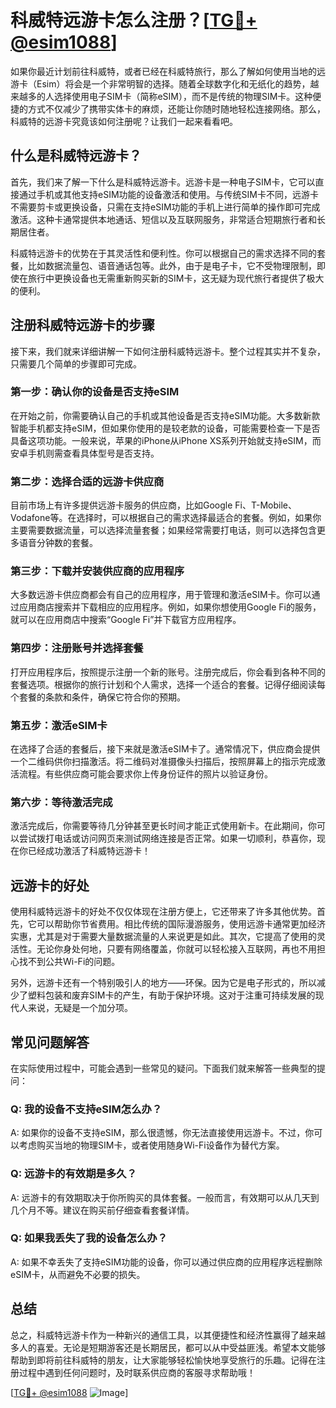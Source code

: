 # 科威特远游卡怎么注册？[[TG💪+ @esim1088](https://t.me/s/esim1088)]

如果你最近计划前往科威特，或者已经在科威特旅行，那么了解如何使用当地的远游卡（Esim）将会是一个非常明智的选择。随着全球数字化和无纸化的趋势，越来越多的人选择使用电子SIM卡（简称eSIM），而不是传统的物理SIM卡。这种便捷的方式不仅减少了携带实体卡的麻烦，还能让你随时随地轻松连接网络。那么，科威特的远游卡究竟该如何注册呢？让我们一起来看看吧。

## 什么是科威特远游卡？

首先，我们来了解一下什么是科威特远游卡。远游卡是一种电子SIM卡，它可以直接通过手机或其他支持eSIM功能的设备激活和使用。与传统SIM卡不同，远游卡不需要剪卡或更换设备，只需在支持eSIM功能的手机上进行简单的操作即可完成激活。这种卡通常提供本地通话、短信以及互联网服务，非常适合短期旅行者和长期居住者。

科威特远游卡的优势在于其灵活性和便利性。你可以根据自己的需求选择不同的套餐，比如数据流量包、语音通话包等。此外，由于是电子卡，它不受物理限制，即使在旅行中更换设备也无需重新购买新的SIM卡，这无疑为现代旅行者提供了极大的便利。

## 注册科威特远游卡的步骤

接下来，我们就来详细讲解一下如何注册科威特远游卡。整个过程其实并不复杂，只需要几个简单的步骤即可完成。

### 第一步：确认你的设备是否支持eSIM

在开始之前，你需要确认自己的手机或其他设备是否支持eSIM功能。大多数新款智能手机都支持eSIM，但如果你使用的是较老款的设备，可能需要检查一下是否具备这项功能。一般来说，苹果的iPhone从iPhone XS系列开始就支持eSIM，而安卓手机则需查看具体型号是否支持。

### 第二步：选择合适的远游卡供应商

目前市场上有许多提供远游卡服务的供应商，比如Google Fi、T-Mobile、Vodafone等。在选择时，可以根据自己的需求选择最适合的套餐。例如，如果你主要需要数据流量，可以选择流量套餐；如果经常需要打电话，则可以选择包含更多语音分钟数的套餐。

### 第三步：下载并安装供应商的应用程序

大多数远游卡供应商都会有自己的应用程序，用于管理和激活eSIM卡。你可以通过应用商店搜索并下载相应的应用程序。例如，如果你想使用Google Fi的服务，就可以在应用商店中搜索“Google Fi”并下载官方应用程序。

### 第四步：注册账号并选择套餐

打开应用程序后，按照提示注册一个新的账号。注册完成后，你会看到各种不同的套餐选项。根据你的旅行计划和个人需求，选择一个适合的套餐。记得仔细阅读每个套餐的条款和条件，确保它符合你的预期。

### 第五步：激活eSIM卡

在选择了合适的套餐后，接下来就是激活eSIM卡了。通常情况下，供应商会提供一个二维码供你扫描激活。将二维码对准摄像头扫描后，按照屏幕上的指示完成激活流程。有些供应商可能会要求你上传身份证件的照片以验证身份。

### 第六步：等待激活完成

激活完成后，你需要等待几分钟甚至更长时间才能正式使用新卡。在此期间，你可以尝试拨打电话或访问网页来测试网络连接是否正常。如果一切顺利，恭喜你，现在你已经成功激活了科威特远游卡！

## 远游卡的好处

使用科威特远游卡的好处不仅仅体现在注册方便上，它还带来了许多其他优势。首先，它可以帮助你节省费用。相比传统的国际漫游服务，使用远游卡通常更加经济实惠，尤其是对于需要大量数据流量的人来说更是如此。其次，它提高了使用的灵活性。无论你身处何地，只要有网络覆盖，你就可以轻松接入互联网，再也不用担心找不到公共Wi-Fi的问题。

另外，远游卡还有一个特别吸引人的地方——环保。因为它是电子形式的，所以减少了塑料包装和废弃SIM卡的产生，有助于保护环境。这对于注重可持续发展的现代人来说，无疑是一个加分项。

## 常见问题解答

在实际使用过程中，可能会遇到一些常见的疑问。下面我们就来解答一些典型的提问：

### Q: 我的设备不支持eSIM怎么办？
A: 如果你的设备不支持eSIM，那么很遗憾，你无法直接使用远游卡。不过，你可以考虑购买当地的物理SIM卡，或者使用随身Wi-Fi设备作为替代方案。

### Q: 远游卡的有效期是多久？
A: 远游卡的有效期取决于你所购买的具体套餐。一般而言，有效期可以从几天到几个月不等。建议在购买前仔细查看套餐详情。

### Q: 如果我丢失了我的设备怎么办？
A: 如果不幸丢失了支持eSIM功能的设备，你可以通过供应商的应用程序远程删除eSIM卡，从而避免不必要的损失。

## 总结

总之，科威特远游卡作为一种新兴的通信工具，以其便捷性和经济性赢得了越来越多人的喜爱。无论是短期游客还是长期居民，都可以从中受益匪浅。希望本文能够帮助到即将前往科威特的朋友，让大家能够轻松愉快地享受旅行的乐趣。记得在注册过程中遇到任何问题时，及时联系供应商的客服寻求帮助哦！

[[TG💪+ @esim1088](https://t.me/s/esim1088) ![Image](https://i.postimg.cc/4NQfJmqS/Snipaste-2025-05-13-00-14-12.png)]